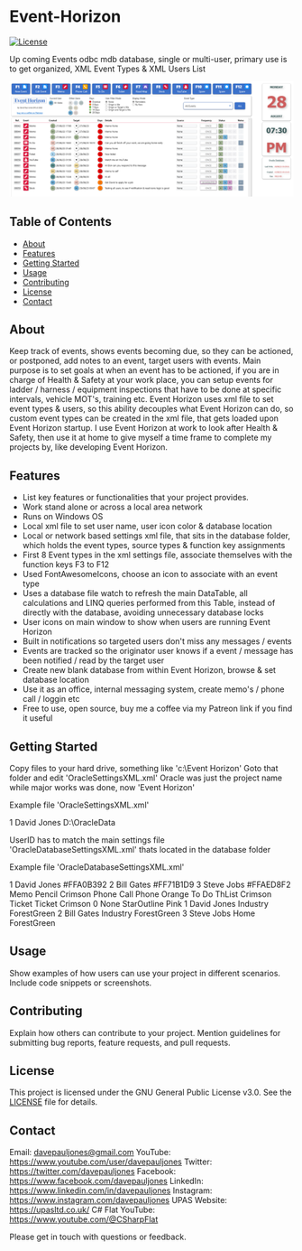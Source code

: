 # Event-Horizon

[![License](https://img.shields.io/badge/license-GPL--3.0-blue.svg)](LICENSE)

Up coming Events odbc mdb database, single or multi-user, primary use is to get organized, XML Event Types &amp; XML Users List

![Alt Text](./EventHorizonImage.png)

## Table of Contents
- [About](#about)
- [Features](#features)
- [Getting Started](#getting-started)
- [Usage](#usage)
- [Contributing](#contributing)
- [License](#license)
- [Contact](#contact)

## About

Keep track of events, shows events becoming due, so they can be actioned, or postponed, add notes to an event, target users with events.
Main purpose is to set goals at when an event has to be actioned, if you are in charge of Health & Safety at your work place, you can setup events for ladder / harness / equipment inspections that have to be done at specific intervals, vehicle MOT's, training etc.
Event Horizon uses xml file to set event types & users, so this ability decouples what Event Horizon can do, so custom event types can be created in the xml file, that gets loaded upon Event Horizon startup. I use Event Horizon at work to look after Health & Safety, then use it at home to give myself a time frame to complete my projects by, like developing Event Horizon.

## Features

- List key features or functionalities that your project provides.
- Work stand alone or across a local area network
- Runs on Windows OS
- Local xml file to set user name, user icon color & database location
- Local or network based settings xml file, that sits in the database folder, which holds the event types, source types & function key assignments
- First 8 Event types in the xml settings file, associate themselves with the function keys F3 to F12
- Used FontAwesomeIcons, choose an icon to associate with an event type
- Uses a database file watch to refresh the main DataTable, all calculations and LINQ queries performed from this Table, instead of directly with the database, avoiding unnecessary database locks
- User icons on main window to show when users are running Event Horizon
- Built in notifications so targeted users don't miss any messages / events
- Events are tracked so the originator user knows if a event / message has been notified / read by the target user
- Create new blank database from within Event Horizon, browse & set database location
- Use it as an office, internal messaging system, create memo's / phone call / loggin etc
- Free to use, open source, buy me a coffee via my Patreon link if you find it useful
  
## Getting Started

Copy files to your hard drive, something like 'c:\Event Horizon\'
Goto that folder and edit 'OracleSettingsXML.xml' Oracle was just the project name while major works was done, now 'Event Horizon'

Example file 'OracleSettingsXML.xml'

<?xml version="1.0" encoding="utf-8"?>
<!--Oracle solution settings file generated by the program.-->
<Oracle>
  <Settings>
    <UserID>1</UserID>
    <UserName>David Jones</UserName>
    <DatabaseLocation>D:\OracleData</DatabaseLocation>
  </Settings>
</Oracle>

UserID has to match the main settings file 'OracleDatabaseSettingsXML.xml' thats located in the database folder

Example file 'OracleDatabaseSettingsXML.xml'

<?xml version="1.0" standalone="yes"?>
<OracleDatabase>  
  <Users>
    <UserID>1</UserID>
    <UserName>David Jones</UserName>
	<Color>#FFA0B392</Color>
  </Users>
  <Users>
    <UserID>2</UserID>
    <UserName>Bill Gates</UserName>
	<Color>#FF71B1D9</Color>
  </Users>
  <Users>
    <UserID>3</UserID>
    <UserName>Steve Jobs</UserName>
	<Color>#FFAED8F2</Color>
  </Users>
  
  <EventTypes>
	  <Name>Memo</Name>
	  <Icon>Pencil</Icon>
	  <Color>Crimson</Color>
  </EventTypes>
  <EventTypes>
	  <Name>Phone Call</Name>
	  <Icon>Phone</Icon>
	  <Color>Orange</Color>
  </EventTypes>
  <EventTypes>
	  <Name>To Do</Name>
	  <Icon>ThList</Icon>
	  <Color>Crimson</Color>
  </EventTypes>
  <EventTypes>
	  <Name>Ticket</Name>
	  <Icon>Ticket</Icon>
	  <Color>Crimson</Color>
  </EventTypes>
  
  <SourceTypes>
	  <ID>0</ID>
	  <Name>None</Name>
	  <Icon>StarOutline</Icon>
	  <Color>Pink</Color>
  </SourceTypes>
  <SourceTypes>
	  <ID>1</ID>
	  <Name>David Jones</Name>
	  <Icon>Industry</Icon>
	  <Color>ForestGreen</Color>
  </SourceTypes>
  <SourceTypes>
	  <ID>2</ID>
	  <Name>Bill Gates</Name>
	  <Icon>Industry</Icon>
	  <Color>ForestGreen</Color>
  </SourceTypes>
  <SourceTypes>
	  <ID>3</ID>
	  <Name>Steve Jobs</Name>
	  <Icon>Home</Icon>
	  <Color>ForestGreen</Color>
  </SourceTypes>
</OracleDatabase>

## Usage

Show examples of how users can use your project in different scenarios. Include code snippets or screenshots.

## Contributing

Explain how others can contribute to your project. Mention guidelines for submitting bug reports, feature requests, and pull requests.

## License

This project is licensed under the GNU General Public License v3.0. See the [LICENSE](LICENSE) file for details.

## Contact

Email: davepauljones@gmail.com
YouTube: https://www.youtube.com/user/davepauljones
Twitter: https://twitter.com/davepauljones
Facebook: https://www.facebook.com/davepauljones
LinkedIn: https://www.linkedin.com/in/davepauljones
Instagram: https://www.instagram.com/davepauljones
UPAS Website: https://upasltd.co.uk/
C# Flat YouTube: https://www.youtube.com/@CSharpFlat 

Please get in touch with questions or feedback.

